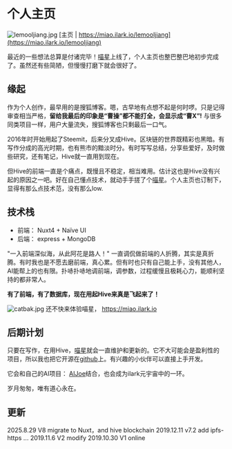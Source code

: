 # 个人主页

![lemooljiang.jpg](https://ipfs.ilark.io/ipfs/QmPY1wb7mJDs1TeXfFTZZVqnwMHbX49NzQT9xGQki3PVZK)
[主页 | https://miao.ilark.io/lemooljiang](https://miao.ilark.io/lemooljiang)

最近的一些想法总算是付诸完毕！[喵星](https://miao.ilark.io)上线了，个人主页也整巴整巴地初步完成了。虽然还有些简陋，但慢慢打磨下就会很好了。

## 缘起
作为个人创作，最早用的是搜狐博客。嗯，古早地有点想不起是何时啰。只是记得审查相当严格，**留给我最后的印象是“曹操”都不能打全，会显示成“曹X”!** 与很多同类项目一样，用户大量流失，搜狐博客也只剩最后一口气。

2016年时开始用起了Steemit，后来分叉成Hive。区块链的世界既精彩也黑暗。有写作分成的高光时期，也有熊市的黯淡时分。有时写写总结，分享些爱好，及时做些研究，还有笔记，Hive就一直用到现在。

但Hive的前端一直是个痛点，既慢且不稳定，相当难用。估计这也是Hive没有兴起的原因之一吧。好在自己懂点技术，就动手手搓了个[喵星](https://miao.ilark.io)。个人主页也订制下，显得有那么点技术范，没有那么low.

## 技术栈
- 前端： Nuxt4 + Naïve UI
- 后端： express + MongoDB

"一入前端深似海，从此阿花是路人！" 一直调侃做前端的人折腾，其实是真折腾。有时我也是不愿去磨前端，真心累。但有时也只有自己能上手，没有其他人，AI能帮上的也有限。扑哧扑哧地调前端，调参数，过程缓慢且极耗心力，能顺利坚持的都非常人。

**有了前端，有了数据库，现在用起Hive来真是飞起来了！**

![catbak.jpg](https://ipfs.ilark.io/ipfs/QmU2vFQhkR8nPDWyteSBAWzvJexpWmZ2osJxAxe8Ndgssp)
还不快来体验喵星， https://miao.ilark.io

## 后期计划
只要在写作，在用Hive，[喵星](https://miao.ilark.io)就会一直维护和更新的。它不大可能会是盈利性的项目，所以我也把它开源在[github](https://github.com/ilarkdao/miao)上。有兴趣的小伙伴可以直接上手开发。

它会和自己的AI项目： [AIJoe](https://ai.ilark.io)结合，也会成为ilark元宇宙中的一环。

岁月匆匆，唯有道心永在。

## 更新
2025.8.29 V8 migrate to Nuxt，and hive blockchain
2019.12.11 v7.2 add ipfs-https
...
2019.11.6  V2 modify
2019.10.30 V1 online




